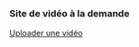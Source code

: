 ### Site de vidéo à la demande

<link href="style.css" rel="stylesheet"></link>

<a href="./update.html">Uploader une vidéo</a>